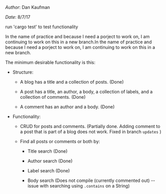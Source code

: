 _Author_: Dan Kaufman

_Date_: 8/7/17
    
run 'cargo test' to test functionality
    
In the name of practice and because I need a porject to work on, I am continuing to work on this in a new branch.In the name of practice and because I need a porject to work on, I am continuing to work on this in a new branch.

The minimum desirable functionality is this:

* Structure:
  
  * A blog has a title and a collection of posts. (Done)
  
  * A post has a title, an author, a body,  a collection of labels, and a collection of comments. (Done)
  
  * A comment has an author and a body. (Done)

* Functionality:

  * CRUD for posts and comments. (Partially done. Adding comment to a post that is part of a blog does not work. Fixed in branch `updates` )

  * Find all posts or comments or both by:
    
    * Title search    (Done)
        
    * Author search   (Done)
        
    * Label search    (Done)
        
    * Body search     (Does not compile (currently commented out) -- issue with searching using `.contains` on a String)
    
    

